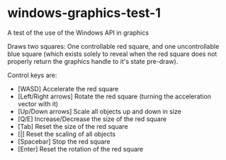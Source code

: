 # windows-graphics-test-1
A test of the use of the Windows API in graphics

Draws two squares: One controllable red square, and one uncontrollable blue square (which exists solely to reveal when the red square does
not properly return the graphics handle to it's state pre-draw).

Control keys are:

 - [WASD] Accelerate the red square
 - [Left/Right arrows] Rotate the red square (turning the acceleration vector with it)
 - [Up/Down arrows] Scale all objects up and down in size
 - [Q/E] Increase/Decrease the size of the red square
 - [Tab] Reset the size of the red square
 - [|\] Reset the scaling of all objects
 - [Spacebar] Stop the red square
 - [Enter] Reset the rotation of the red square
